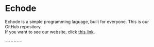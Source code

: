 <h1>Echode</h1>
<p>Echode is a simple programming laguage, built for everyone.
This is our GitHub repository.<br>
If you want to see our website, click <a href="http://mrkireko.github.io/EchodeSite/">this link</a>.</p>
======
